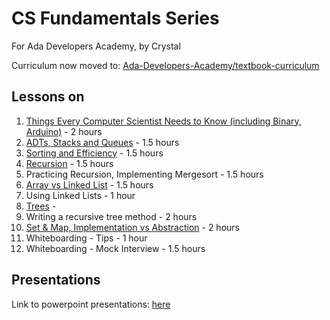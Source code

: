 # CS Fundamentals Series
For Ada Developers Academy, by Crystal

Curriculum now moved to: [Ada-Developers-Academy/textbook-curriculum](https://github.com/Ada-Developers-Academy/textbook-curriculum/tree/master/04-cs-fundamentals)

## Lessons on
1. [Things Every Computer Scientist Needs to Know (including Binary, Arduino)](https://docs.google.com/presentation/d/1pWMaZXnRAf8dxT0AcsogOjHZeKXbSmDjdR2CZtClsN0/edit#slide=id.p3) - 2 hours
1. [ADTs, Stacks and Queues](https://docs.google.com/presentation/d/1rsxjS8l4Lo21nskccyBH7Hap19NfL-D1BNGgiPlW0bc/edit) - 1.5 hours
1. [Sorting and Efficiency](https://docs.google.com/presentation/d/1elJdFGo1ZcEI8rcmWgbSUFS33b-DoB2z_cA1yRaM1ec/edit) - 1.5 hours
1. [Recursion](https://docs.google.com/presentation/d/1nnjCzrJ1-j-4t20Je0o5KgOa1-N53WQuOywApqsmqxc/edit#slide=id.p) - 1.5 hours
1. Practicing Recursion, Implementing Mergesort - 1.5 hours
1. [Array vs Linked List](https://docs.google.com/presentation/d/1-FASrGQ1o93yk2r6iqsra1marq-D8vXerHDYdPW0PO8/edit#slide=id.p) - 1.5 hours
1. Using Linked Lists - 1 hour
1. [Trees](https://docs.google.com/presentation/d/1fZg27PvgsRCDd3vVkDH1Bc672na5dg5ZYyDw-FjeJY8/edit#slide=id.p) - 
1. Writing a recursive tree method - 2 hours
1. [Set & Map, Implementation vs Abstraction](https://docs.google.com/presentation/d/1lnIqUyvI49crrfIsOWLLUk0J6A_B6NkBappV1bUu64k/edit#slide=id.p) - 2 hours
1. Whiteboarding - Tips - 1 hour
1. Whiteboarding - Mock Interview - 1.5 hours

## Presentations
Link to powerpoint presentations: [here](https://drive.google.com/drive/u/0/folders/0B3xlasEt9caBfi1wcHhDWU8zdThOWnVtaFlEQm12c3NMUk5YRkoxdU1RS1FBSGlpZkVtWXM)
